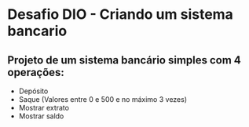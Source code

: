 # Desafio DIO - Criando um sistema bancario

## Projeto de um sistema bancário simples com 4 operações:
- Depósito
- Saque (Valores entre 0 e 500 e no máximo 3 vezes)
- Mostrar extrato
- Mostrar saldo 